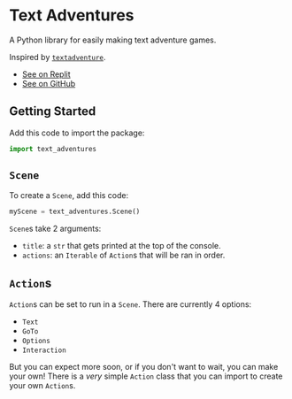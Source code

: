 # Text Adventures

A Python library for easily making text adventure games.

Inspired by [`textadventure`](https://pypi.org/project/textadventure/).

* [See on Replit](https://replit.com/@QwertyQwerty54/TextAdventures)
* [See on GitHub](https://github.com/Qwerty-Qwerty88/Text-Adventures)

## Getting Started

<!--
Install the library using `pip` or your package manager of choice:

```
pip install text_adventures
```
-->

Add this code to import the package:

```python
import text_adventures
```

## `Scene`

To create a `Scene`, add this code:

```python
myScene = text_adventures.Scene()
```

`Scene`s take 2 arguments:

- `title`: a `str` that gets printed at the top of the console.
- `actions`: an `Iterable` of `Action`s that will be ran in order.

## `Action`s

`Action`s can be set to run in a `Scene`. There are currently 4 options:

- `Text`
- `GoTo`
- `Options`
- `Interaction`

But you can expect more soon, or if you don't want to wait, you can make your own! There is a _very_ simple `Action` class that you can import to create your own `Action`s.
